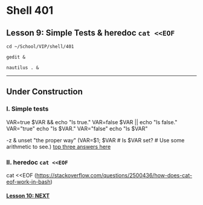 # Shell 401
## Lesson 9: Simple Tests & heredoc `cat <<EOF`

`cd ~/School/VIP/shell/401`

`gedit &`

`nautilus . &`

___

## Under Construction

### I. Simple tests

VAR=true
$VAR && echo "Is true."
VAR=false
$VAR || echo "Is false."
VAR="true"
echo "Is $VAR."
VAR="false"
echo "Is $VAR"

-z & unset "the proper way" (VAR=$1; $VAR # Is $VAR set? # Use some arithmetic to see.) [top three answers here](https://serverfault.com/questions/7503/how-to-determine-if-a-bash-variable-is-empty)


### II. heredoc `cat <<EOF`

cat <<EOF (https://stackoverflow.com/questions/2500436/how-does-cat-eof-work-in-bash)


#### [Lesson 10: NEXT](https://github.com/inkVerb/vip/blob/master/401-shell/Lesson-10.md)

